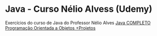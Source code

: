 # Java - Curso Nélio Alvess (Udemy)

Exercícios do curso de Java do Professor Nélio Alves
[Java COMPLETO Programação Orientada a Objetos +Projetos](https://www.udemy.com/course/java-curso-completo/)
